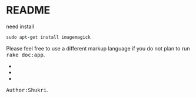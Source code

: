 # README
need install

``` ruby
sudo apt-get install imagemagick
```


Please feel free to use a different markup language if you do not plan to run
<tt>rake doc:app</tt>.





*
*
*
<tt>Author:Shukri</tt>.
